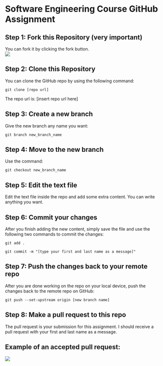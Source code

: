 <h1>Software Engineering Course GitHub Assignment</h1>

<div>
    <h2>Step 1: Fork this Repository (very important) </h2>
    <div>You can fork it by clicking the fork button.</div>
 <img src="https://github.com/omaranBazna/software-engineering-course-assignment/assets/100542103/d9e5e73f-b4f7-44f6-b258-6a3ac61b7bb5" />
</div>

<div>
    <h2>Step 2: Clone this Repository</h2>
    <div>You can clone the GitHub repo by using the following command:</div>
    <pre><code>git clone [repo url]</code></pre>
    <div>The repo url is: [insert repo url here]</div>
</div>

<div>
    <h2>Step 3: Create a new branch</h2>
    <div>Give the new branch any name you want:</div>
    <pre><code>git branch new_branch_name</code></pre>
</div>

<div>
    <h2>Step 4: Move to the new branch</h2>
    <div>Use the command:</div>
    <pre><code>git checkout new_branch_name</code></pre>
</div>

<div>
    <h2>Step 5: Edit the text file</h2>
    <div>Edit the text file inside the repo and add some extra content. You can write anything you want.</div>
</div>

<div>
    <h2>Step 6: Commit your changes</h2>
    <div>After you finish adding the new content, simply save the file and use the following two commands to commit the changes:</div>
    <div>
    <pre><code>git add .</code></pre>
    </div>
    <div>
    <pre><code>git commit -m "[type your first and last name as a message]"</code></pre>
    </div>
</div>

<div>
    <h2>Step 7: Push the changes back to your remote repo</h2>
    <div>After you are done working on the repo on your local device, push the changes back to the remote repo on GitHub:</div>
    <pre><code>git push --set-upstream origin [new branch name]</code></pre>
</div>

<div>
    <h2>Step 8: Make a pull request to this repo</h2>
    <div>The pull request is your submission for this assignment. I should receive a pull request with your first and last name as a message.</div>
   <h2>Example of an accepted pull request: </h2>
    <img src="https://github.com/omaranBazna/software-engineering-course-assignment/assets/100542103/f1109bc4-522b-4e06-8e09-1281b62b1ed4" />

</div>
